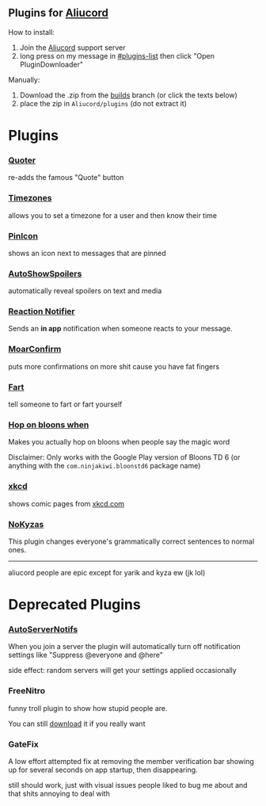 ## Plugins for [Aliucord](https://github.com/Aliucord)

How to install:

1) Join the [Aliucord](https://discord.gg/aliucord) support server
2) long press on my message
   in [#plugins-list](https://discord.com/channels/811255666990907402/811275162715553823/896571282483728444)
   then click "Open PluginDownloader"

Manually:

1) Download the .zip from the [builds](tree/builds) branch (or click the texts below)
2) place the zip in `Aliucord/plugins` (do not extract it)

# Plugins

### [Quoter](https://github.com/ItzOnlyAnimal/AliuPlugins/raw/builds/Quoter.zip)

re-adds the famous "Quote" button

### [Timezones](https://github.com/ItzOnlyAnimal/AliuPlugins/raw/builds/Timezones.zip)

allows you to set a timezone for a user and then know their time

### [PinIcon](https://github.com/ItzOnlyAnimal/AliuPlugins/raw/builds/PinIcon.zip)

shows an icon next to messages that are pinned

### [AutoShowSpoilers](https://github.com/ItzOnlyAnimal/AliuPlugins/raw/builds/AutoShowSpoilers.zip)

automatically reveal spoilers on text and media

### [Reaction Notifier](https://github.com/ItzOnlyAnimal/AliuPlugins/raw/builds/ReactionNotifier.zip)

Sends an **in app** notification when someone reacts to your message.

### [MoarConfirm](https://github.com/ItzOnlyAnimal/AliuPlugins/raw/builds/MoarConfirm.zip)

puts more confirmations on more shit cause you have fat fingers

### [Fart](https://github.com/ItzOnlyAnimal/AliuPlugins/raw/builds/Fart.zip)

tell someone to fart or fart yourself

### [Hop on bloons when](https://github.com/ItzOnlyAnimal/AliuPlugins/raw/builds/HopOnBloonsWhen.zip)

Makes you actually hop on bloons when people say the magic word

Disclaimer: Only works with the Google Play version of Bloons TD 6 (or anything with the `com.ninjakiwi.bloonstd6` package name)

### [xkcd](https://github.com/ItzOnlyAnimal/AliuPlugins/raw/builds/xkcd.zip)

shows comic pages from [xkcd.com](https://xkcd.com)

### [NoKyzas](https://github.com/ItzOnlyAnimal/AliuPlugins/raw/builds/NoKyzas.zip)

This plugin changes everyone's grammatically correct sentences to normal ones.

---
aliucord people are epic except for yarik and kyza ew (jk lol)

# Deprecated Plugins

### [AutoServerNotifs](https://github.com/ItzOnlyAnimal/AliuPlugins/raw/builds/AutoServerNotifs.zip)
When you join a server the plugin will automatically turn off
notification settings like "Suppress @everyone and @here"

side effect: random servers will get your settings applied occasionally

### FreeNitro

funny troll plugin to show how stupid people are.

You can still [download](https://github.com/aliucoin/coinplugins/raw/builds/FreeNitroll.zip) it if
you really want

### GateFix

A low effort attempted fix at removing the member verification bar showing up for several seconds on
app startup, then disappearing.

still should work, just with visual issues people liked to bug me about and that shits annoying to
deal with